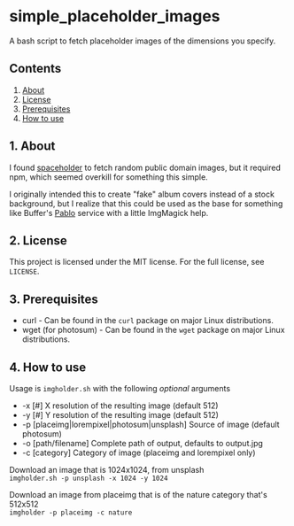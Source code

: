 # simple_placeholder_images
A bash script to fetch placeholder images of the dimensions you specify.

## Contents
 1. [About](#1-about)
 2. [License](#2-license)
 3. [Prerequisites](#3-prerequisites)
 4. [How to use](#4-how-to-use)

## 1. About

I found [spaceholder](https://github.com/ecrmnn/spaceholder) to fetch
random public domain images, but it required npm, which seemed overkill
for something this simple.

I originally intended this to create "fake" album covers instead of a stock
background, but I realize that this could be used as the base for
something like Buffer's [Pablo](http://pablo.buffer.com/) service with a 
little ImgMagick help.

## 2. License

This project is licensed under the MIT license. For the full license, see `LICENSE`.

## 3. Prerequisites

 * curl - Can be found in the `curl` package on major Linux distributions.
 * wget (for photosum) - Can be found in the `wget` package on major Linux distributions.

## 4. How to use

Usage is `imgholder.sh` with the following *optional* arguments  

 * -x [#]  X resolution of the resulting image (default 512)  
 * -y [#]  Y resolution of the resulting image (default 512)  
 * -p [placeimg|lorempixel|photosum|unsplash] Source of image (default photosum)  
 * -o [path/filename] Complete path of output, defaults to output.jpg  
 * -c [category] Category of image (placeimg and lorempixel only)  


Download an image that is 1024x1024, from unsplash  
  `imgholder.sh -p unsplash -x 1024 -y 1024`

Download an image from placeimg that is of the nature category that's 512x512  
  `imgholder -p placeimg -c nature`

